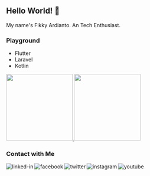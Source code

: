 ## Hello World! 👋

My name's Fikky Ardianto.
An Tech Enthusiast.

### Playground
- Flutter
- Laravel
- Kotlin

<p align="left">
  <a href="https://github.com/gonexwind">
    <img height="180em"  src="https://github-readme-stats.vercel.app/api?username=gonexwind&count_private=true&theme=vue-dark&show_icons=true" />
    <img height="180em"  src="https://github-readme-stats.vercel.app/api/top-langs/?username=gonexwind&layout=compact&theme=vue-dark" />
  </a>  
</p>

### Contact with Me

[<img align="left" alt="linked-in" src="https://img.shields.io/badge/linkedin-%230077B5.svg?&style=for-the-badge&logo=linkedin&logoColor=white" />](https://www.linkedin.com/in/fikkyardianto)

[<img align="left" alt="facebook" src="https://img.shields.io/badge/facebook-%231877F2.svg?&style=for-the-badge&logo=facebook&logoColor=white" />](https://www.facebook.com/deleted4ccount/)

[<img align="left" alt="twitter" src="https://img.shields.io/badge/twitter-%231DA1F2.svg?&style=for-the-badge&logo=twitter&logoColor=white" />](https://twitter.com/gonexwind)

[<img align="left" alt="instagram" src="https://img.shields.io/badge/Instagram-%23E4405F.svg?&style=for-the-badge&logo=instagram&logoColor=white" />](https://instagram.com/fikkyardianto)

[<img align="left" alt="youtube" src="https://img.shields.io/badge/youtube-%23FF0001.svg?&style=for-the-badge&logo=youtube&logoColor=white" />](https://www.youtube.com/channel/UCKv1DvnWiOXl1GtCFEZKr1Q)
